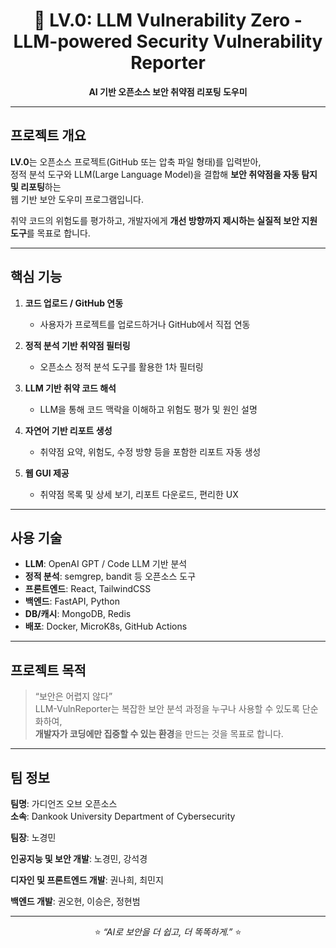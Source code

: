 <h1 align="center">🔐 LV.0: LLM Vulnerability Zero - LLM-powered Security Vulnerability Reporter</h1>
<p align="center"><strong>AI 기반 오픈소스 보안 취약점 리포팅 도우미</strong></p>

---

## 프로젝트 개요
**LV.0**는 오픈소스 프로젝트(GitHub 또는 압축 파일 형태)를 입력받아,  
정적 분석 도구와 LLM(Large Language Model)을 결합해 **보안 취약점을 자동 탐지 및 리포팅**하는  
웹 기반 보안 도우미 프로그램입니다.

취약 코드의 위험도를 평가하고, 개발자에게 **개선 방향까지 제시하는 실질적 보안 지원 도구**를 목표로 합니다.

---


## 핵심 기능

1. **코드 업로드 / GitHub 연동**
   - 사용자가 프로젝트를 업로드하거나 GitHub에서 직접 연동

2. **정적 분석 기반 취약점 필터링**
   - 오픈소스 정적 분석 도구를 활용한 1차 필터링

3. **LLM 기반 취약 코드 해석**
   - LLM을 통해 코드 맥락을 이해하고 위험도 평가 및 원인 설명

4. **자연어 기반 리포트 생성**
   - 취약점 요약, 위험도, 수정 방향 등을 포함한 리포트 자동 생성

5. **웹 GUI 제공**
   - 취약점 목록 및 상세 보기, 리포트 다운로드, 편리한 UX

---


## 사용 기술

- **LLM**: OpenAI GPT / Code LLM 기반 분석
- **정적 분석**: semgrep, bandit 등 오픈소스 도구
- **프론트엔드**: React, TailwindCSS
- **백엔드**: FastAPI, Python
- **DB/캐시**: MongoDB, Redis
- **배포**: Docker, MicroK8s, GitHub Actions

---

## 프로젝트 목적

> “보안은 어렵지 않다”  
LLM-VulnReporter는 복잡한 보안 분석 과정을 누구나 사용할 수 있도록 단순화하여,  
**개발자가 코딩에만 집중할 수 있는 환경**을 만드는 것을 목표로 합니다.

---

## 팀 정보

**팀명**: 가디언즈 오브 오픈소스  
**소속**: Dankook University Department of Cybersecurity 

**팀장**: 노경민

**인공지능 및 보안 개발**: 노경민, 강석경

**디자인 및 프론트엔드 개발**: 권나희, 최민지

**백엔드 개발**: 권오현, 이승은, 정현범

---

<p align="center">
  ⭐ <em>“AI로 보안을 더 쉽고, 더 똑똑하게.”</em> ⭐
</p>
